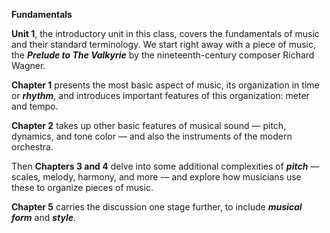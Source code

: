 **Fundamentals**

**Unit 1**, the introductory unit in this class, covers the fundamentals of music and their standard terminology. We start right away with a piece of music, the _**Prelude to The Valkyrie**_ by the nineteenth-century composer Richard Wagner.

**Chapter 1** presents the most basic aspect of music, its organization in time or _**rhythm**_, and introduces important features of this organization: meter and tempo.

**Chapter 2** takes up other basic features of musical sound — pitch, dynamics, and tone color — and also the instruments of the modern orchestra.

Then **Chapters 3 and 4** delve into some additional complexities of **_pitch_** — scales, melody, harmony, and more — and explore how musicians use these to organize pieces of music.

**Chapter 5** carries the discussion one stage further, to include _**musical form**_ and **_style_**.

